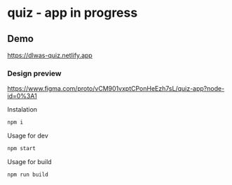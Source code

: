 # quiz - app in progress

## Demo
https://dlwas-quiz.netlify.app

### Design preview
https://www.figma.com/proto/vCM901vxptCPonHeEzh7sL/quiz-app?node-id=0%3A1


Instalation
```javascript
npm i
```

Usage for dev
```javascript
npm start
```

Usage for build
```javascript
npm run build
```
